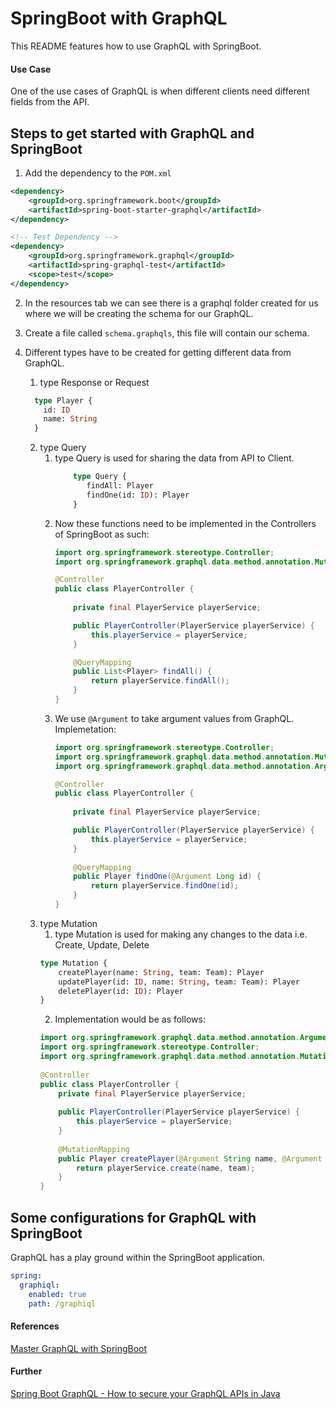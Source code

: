 # SpringBoot with GraphQL
This README features how to use GraphQL with SpringBoot.

#### Use Case
One of the use cases of GraphQL is when different clients need different fields from the API.

## Steps to get started with GraphQL and SpringBoot
1. Add the dependency to the `POM.xml`
```xml
<dependency>
    <groupId>org.springframework.boot</groupId>
    <artifactId>spring-boot-starter-graphql</artifactId>
</dependency>

<!-- Test Dependency -->
<dependency>
    <groupId>org.springframework.graphql</groupId>
    <artifactId>spring-graphql-test</artifactId>
    <scope>test</scope>
</dependency>
```

2. In the resources tab we can see there is a graphql folder created for us where we will
be creating the schema for our GraphQL.

3. Create a file called `schema.graphqls`, this file will contain our schema.

4. Different types have to be created for getting different data from GraphQL. 
    1. type Response or Request
    ```graphql
      type Player {
        id: ID
        name: String
      }
   ```
   2. type Query
      1. type Query is used for sharing the data from API to Client.
         ```graphql
             type Query {
                findAll: Player
                findOne(id: ID): Player
             }
         ```
      2. Now these functions need to be implemented in the Controllers of SpringBoot as such:
          ```java
          import org.springframework.stereotype.Controller;
          import org.springframework.graphql.data.method.annotation.MutationMapping;

          @Controller
          public class PlayerController {
                   
              private final PlayerService playerService;

              public PlayerController(PlayerService playerService) {
                  this.playerService = playerService;
              }
    
              @QueryMapping
              public List<Player> findAll() {
                  return playerService.findAll();
              }
         }
          ```
      3. We use `@Argument` to take argument values from GraphQL. Implemetation:
         ```java 
         import org.springframework.stereotype.Controller;
         import org.springframework.graphql.data.method.annotation.MutationMapping;
         import org.springframework.graphql.data.method.annotation.Argument;
         
         @Controller
         public class PlayerController {
                   
             private final PlayerService playerService;

             public PlayerController(PlayerService playerService) {
                 this.playerService = playerService;
             }
    
             @QueryMapping
             public Player findOne(@Argument Long id) {
                 return playerService.findOne(id);
             }
         }
         ```
   3. type Mutation
      1. type Mutation is used for making any changes to the data i.e. Create, Update, Delete
      ```graphql
      type Mutation {
          createPlayer(name: String, team: Team): Player
          updatePlayer(id: ID, name: String, team: Team): Player
          deletePlayer(id: ID): Player
      }
      ```
      2. Implementation would be as follows:
      ```java
      import org.springframework.graphql.data.method.annotation.Argument;
      import org.springframework.stereotype.Controller;
      import org.springframework.graphql.data.method.annotation.MutationMapping;
            
      @Controller
      public class PlayerController {
          private final PlayerService playerService;
            
          public PlayerController(PlayerService playerService) {
              this.playerService = playerService;
          }
            
          @MutationMapping
          public Player createPlayer(@Argument String name, @Argument Team team) {
              return playerService.create(name, team);
          }
      }
      ```
          
## Some configurations for GraphQL with SpringBoot
GraphQL has a play ground within the SpringBoot application.
```yaml
spring:
  graphiql:
    enabled: true
    path: /graphiql
```

#### References
[Master GraphQL with SpringBoot](https://youtu.be/eD-1KTK7fGc?feature=shared)

#### Further
[Spring Boot GraphQL - How to secure your GraphQL APIs in Java](https://youtu.be/PkhsQPPFgOo?feature=shared)